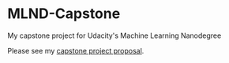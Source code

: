 # MLND-Capstone

My capstone project for Udacity's Machine Learning Nanodegree

Please see my [capstone project proposal](proposal.pdf).
